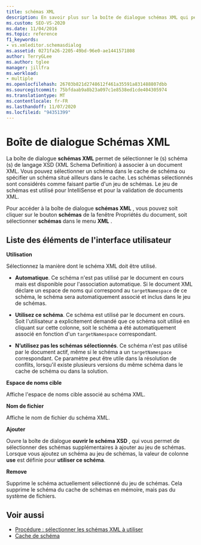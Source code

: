 ```yaml
---
title: schémas XML
description: En savoir plus sur la boîte de dialogue schémas XML qui permet de sélectionner le (s) schéma (s) de langage XSD (XML Schema Definition) à associer à un document XML.
ms.custom: SEO-VS-2020
ms.date: 11/04/2016
ms.topic: reference
f1_keywords:
- vs.xmleditor.schemasdialog
ms.assetid: 0271fa26-2205-49bd-96e0-ae1441571808
author: TerryGLee
ms.author: tglee
manager: jillfra
ms.workload:
- multiple
ms.openlocfilehash: 26703b821d2748612f461a35591a831488807dbb
ms.sourcegitcommit: 75bfdaab9a8b23a097c1e8538ed1cde404305974
ms.translationtype: MT
ms.contentlocale: fr-FR
ms.lasthandoff: 11/07/2020
ms.locfileid: "94351399"
---
```

# <a name="xml-schemas-dialog-box"></a>Boîte de dialogue Schémas XML

La boîte de dialogue **schémas XML** permet de sélectionner le (s) schéma (s) de langage XSD (XML Schema Definition) à associer à un document XML. Vous pouvez sélectionner un schéma dans le cache de schéma ou spécifier un schéma situé ailleurs dans le cache. Les schémas sélectionnés sont considérés comme faisant partie d'un jeu de schémas. Le jeu de schémas est utilisé pour IntelliSense et pour la validation de documents XML.

Pour accéder à la boîte de dialogue **schémas XML** , vous pouvez soit cliquer sur le bouton **schémas** de la fenêtre Propriétés du document, soit sélectionner **schémas** dans le menu **XML** .

## <a name="uielement-list"></a>Liste des éléments de l'interface utilisateur

**Utilisation**

Sélectionnez la manière dont le schéma XML doit être utilisé.

- **Automatique**. Ce schéma n'est pas utilisé par le document en cours mais est disponible pour l'association automatique. Si le document XML déclare un espace de noms qui correspond au `targetNamespace` de ce schéma, le schéma sera automatiquement associé et inclus dans le jeu de schémas.

- **Utilisez ce schéma**. Ce schéma est utilisé par le document en cours. Soit l'utilisateur a explicitement demandé que ce schéma soit utilisé en cliquant sur cette colonne, soit le schéma a été automatiquement associé en fonction d'un `targetNamespace` correspondant.

- **N’utilisez pas les schémas sélectionnés**. Ce schéma n'est pas utilisé par le document actif, même si le schéma a un `targetNamespace` correspondant. Ce paramètre peut être utile dans la résolution de conflits, lorsqu'il existe plusieurs versions du même schéma dans le cache de schéma ou dans la solution.

**Espace de noms cible**

Affiche l'espace de noms cible associé au schéma XML.

**Nom de fichier**

Affiche le nom de fichier du schéma XML.

**Ajouter**

Ouvre la boîte de dialogue **ouvrir le schéma XSD** , qui vous permet de sélectionner des schémas supplémentaires à ajouter au jeu de schémas. Lorsque vous ajoutez un schéma au jeu de schémas, la valeur de colonne **use** est définie pour **utiliser ce schéma**.

**Remove**

Supprime le schéma actuellement sélectionné du jeu de schémas. Cela supprime le schéma du cache de schémas en mémoire, mais pas du système de fichiers.

## <a name="see-also"></a>Voir aussi

- [Procédure : sélectionner les schémas XML à utiliser](../xml-tools/how-to-select-the-xml-schemas-to-use.md)
- [Cache de schéma](../xml-tools/schema-cache.md)
